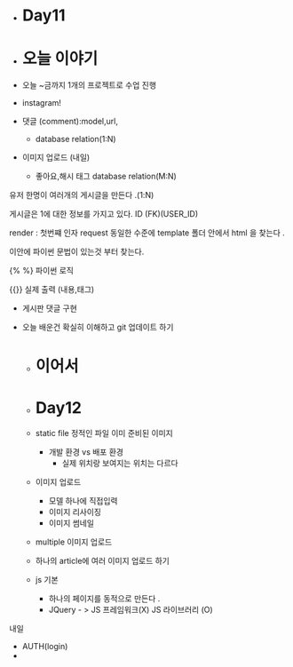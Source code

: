 



- # Day11 

- # 오늘 이야기 

- 오늘 ~금까지 1개의 프로젝트로 수업 진행 

- instagram!

- 댓글 (comment):model,url,

  - database relation(1:N)

- 이미지 업로드 (내일)

  - 좋아요,해시 태그 database relation(M:N)

유저 한명이 여러개의 게시글을 만든다 .(1:N)

게시글은 1에 대한 정보를 가지고 있다. ID (FK)(USER_ID)



render :  첫번쨰 인자 request  동일한 수준에 template 폴더 안에서 html 을 찾는다 .

이안에 파이썬 문법이 있는것 부터 찾는다. 

{% %} 파이썬 로직 

{{}} 실제 출력 (내용,태그)

- 게시판 댓글 구현 





- 오늘 배운건 확실히 이해하고 git 업데이트 하기

  

  - # 이어서

  - #  Day12

  - static file 정적인 파일 이미 준비된 이미지 

    - 개발 환경 vs 배포 환경
      - 실제 위치랑 보여지는 위치는 다르다 

  - 이미지 업로드 

    - 모델 하나에 직접입력 
    - 이미지 리사이징
    - 이미지 썸네일

  -  multiple 이미지 업로드 

    - 하나의 article에 여러 이미지 업로드 하기 

  - js 기본 

    - 하나의 페이지를 동적으로 만든다 .
    - JQuery - > JS 프레임워크(X) JS 라이브러리 (O)





내일

-  AUTH(login)
  -  

​	






